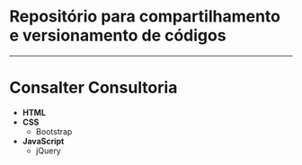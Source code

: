 # Repositório para compartilhamento e versionamento de códigos
-------------
# Consalter Consultoria

- **HTML**
- **CSS**
  - Bootstrap
- **JavaScript**
  - jQuery
